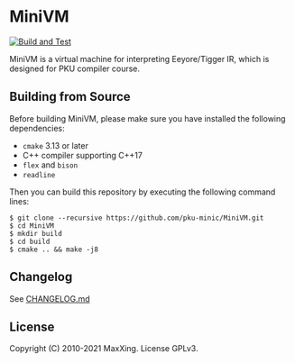 # MiniVM

[![Build and Test](https://github.com/pku-minic/MiniVM/workflows/Build%20and%20Test/badge.svg)](https://github.com/pku-minic/MiniVM)

MiniVM is a virtual machine for interpreting Eeyore/Tigger IR, which is designed for PKU compiler course.

## Building from Source

Before building MiniVM, please make sure you have installed the following dependencies:

* `cmake` 3.13 or later
* C++ compiler supporting C++17
* `flex` and `bison`
* `readline`

Then you can build this repository by executing the following command lines:

```
$ git clone --recursive https://github.com/pku-minic/MiniVM.git
$ cd MiniVM
$ mkdir build
$ cd build
$ cmake .. && make -j8
```

## Changelog

See [CHANGELOG.md](CHANGELOG.md)

## License

Copyright (C) 2010-2021 MaxXing. License GPLv3.
